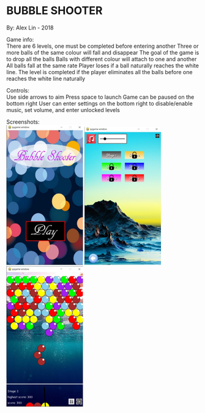 # BUBBLE SHOOTER
By: Alex Lin - 2018

Game info:  
There are 6 levels, one must be completed before entering another
Three or more balls of the same colour will fall and disappear
The goal of the game is to drop all the balls
Balls with different colour will attach to one and another
All balls fall at the same rate
Player loses if a ball naturally reaches the white line.
The level is completed if the player eliminates all the balls before one reaches the white line naturally

Controls:  
Use side arrows to aim
Press space to launch
Game can be paused on the bottom right
User can enter settings on the bottom right to disable/enable music, set volume, and enter unlocked levels

Screenshots:  
<img width=200 src="https://github.com/pxlin-09/Bubble-Shooter/raw/master/Screenshots/screenshot0.jpg"/>
<img width=200 src="https://github.com/pxlin-09/Bubble-Shooter/raw/master/Screenshots/screenshot1.jpg"/>
<img width=200 src="https://github.com/pxlin-09/Bubble-Shooter/raw/master/Screenshots/screenshot2.jpg"/>
